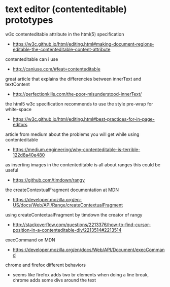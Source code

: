 # text editor (contenteditable) prototypes

w3c contenteditable attribute in the html(5) specification
* https://w3c.github.io/html/editing.html#making-document-regions-editable-the-contenteditable-content-attribute

contenteditable can i use
* http://caniuse.com/#feat=contenteditable

great article that explains the differencies between innerText and textContent 
* http://perfectionkills.com/the-poor-misunderstood-innerText/

the html5 w3c specification recommends to use the style pre-wrap for white-space
* https://w3c.github.io/html/editing.html#best-practices-for-in-page-editors

article from medium about the problems you will get while using contenteditable
* https://medium.engineering/why-contenteditable-is-terrible-122d8a40e480

as inserting images in the contenteditable is all about ranges this could be useful
* https://github.com/timdown/rangy

the createContextualFragment documentation at MDN
* https://developer.mozilla.org/en-US/docs/Web/API/Range/createContextualFragment

using createContextualFragment by timdown the creator of rangy
* http://stackoverflow.com/questions/2213376/how-to-find-cursor-position-in-a-contenteditable-div/2213514#2213514

execCommand on MDN
* https://developer.mozilla.org/en/docs/Web/API/Document/execCommand

chrome and firefox different behaviors  
* seems like firefox adds two br elements when doing a line break, chrome adds some divs around the text  